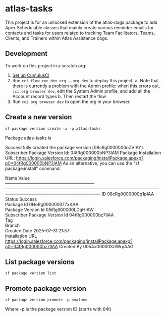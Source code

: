 # atlas-tasks

This project is for an unlocked extension of the atlas-dogs package to add Apex Schedulable classes that mainly
create various reminder emails for contacts and tasks for users related to tracking Team Facilitators,
Teams, Clients, and Trainers within Atlas Assistance dogs.

## Development

To work on this project in a scratch org:

1. [Set up CumulusCI](https://cumulusci.readthedocs.io/en/latest/tutorial.html)
2. Run `cci flow run dev_org --org dev` to deploy this project.
    a. Note that there is currently a problem with the Admin profile: when this errors out,
       `cci org browser dev`, edit the System Admin profile, and add all the Account record types
    b. Then restart the flow
3. Run `cci org browser dev` to open the org in your browser.

## Create a new version

`sf package version create -x -p atlas-tasks`

Package atlas-tasks is

 Successfully created the package version [08cRg0000000oZVIAY]. Subscriber Package Version Id: 04tRg000000bNP3IAM
Package Installation URL: https://login.salesforce.com/packaging/installPackage.apexp?p0=04tRg000000bNP3IAM
As an alternative, you can use the "sf package:install" command.

Name                          Value                                                                             
 ───────────────────────────── ───────────────────────────────────────────────────────────────────────────────── 
 ID                            08cRg0000000q1pIAA                                                                
 Status                        Success                                                                           
 Package Id                    0HoRg000000077xKAA                                                                
 Package Version Id            05iRg000000LDqHIAW                                                                
 Subscriber Package Version Id 04tRg000000bz7lIAA                                                                
 Tag                                                                                                             
 Branch                                                                                                          
 Created Date                  2025-07-31 21:57                                                                  
 Installation URL              https://login.salesforce.com/packaging/installPackage.apexp?p0=04tRg000000bz7lIAA 
 Created By                    0054x000003UWrpAAG                                                                
 
 ## List package versions
 `sf package version list`

 ## Promote package version

 `sf package version promote -p <value>`

 Where -p is the package version ID (starts with 04t)
